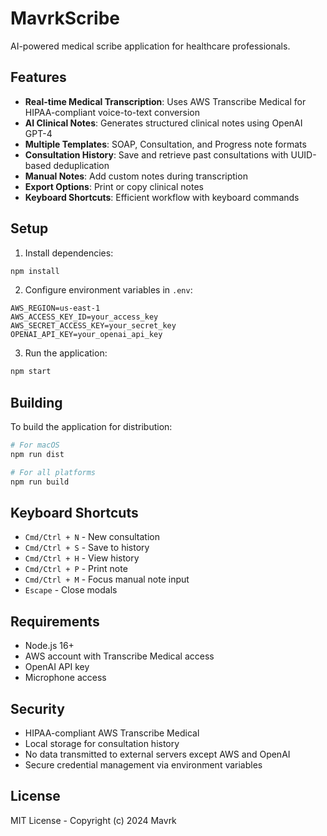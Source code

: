 # MavrkScribe

AI-powered medical scribe application for healthcare professionals.

## Features

- **Real-time Medical Transcription**: Uses AWS Transcribe Medical for HIPAA-compliant voice-to-text conversion
- **AI Clinical Notes**: Generates structured clinical notes using OpenAI GPT-4
- **Multiple Templates**: SOAP, Consultation, and Progress note formats
- **Consultation History**: Save and retrieve past consultations with UUID-based deduplication
- **Manual Notes**: Add custom notes during transcription
- **Export Options**: Print or copy clinical notes
- **Keyboard Shortcuts**: Efficient workflow with keyboard commands

## Setup

1. Install dependencies:
```bash
npm install
```

2. Configure environment variables in `.env`:
```
AWS_REGION=us-east-1
AWS_ACCESS_KEY_ID=your_access_key
AWS_SECRET_ACCESS_KEY=your_secret_key
OPENAI_API_KEY=your_openai_api_key
```

3. Run the application:
```bash
npm start
```

## Building

To build the application for distribution:

```bash
# For macOS
npm run dist

# For all platforms
npm run build
```

## Keyboard Shortcuts

- `Cmd/Ctrl + N` - New consultation
- `Cmd/Ctrl + S` - Save to history
- `Cmd/Ctrl + H` - View history
- `Cmd/Ctrl + P` - Print note
- `Cmd/Ctrl + M` - Focus manual note input
- `Escape` - Close modals

## Requirements

- Node.js 16+
- AWS account with Transcribe Medical access
- OpenAI API key
- Microphone access

## Security

- HIPAA-compliant AWS Transcribe Medical
- Local storage for consultation history
- No data transmitted to external servers except AWS and OpenAI
- Secure credential management via environment variables

## License

MIT License - Copyright (c) 2024 Mavrk